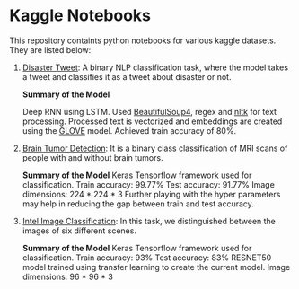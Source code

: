 # Kaggle Notebooks

This repository containts python notebooks for various kaggle datasets. They are listed below:

1. [Disaster Tweet](https://www.kaggle.com/c/nlp-getting-started): A binary NLP classification task, where the model takes a tweet and classifies it as a tweet about disaster or not.

    **Summary of the Model**

    Deep RNN using LSTM.
    Used [BeautifulSoup4](https://pypi.org/project/beautifulsoup4/), regex and [nltk](https://pypi.org/project/nltk/) for text processing.
    Processed text is vectorized and embeddings are created using the [GLOVE](https://nlp.stanford.edu/data/glove.6B.zip) model.
    Achieved train accuracy of 80%.

2. [Brain Tumor Detection](https://www.kaggle.com/jakeshbohaju/brain-tumor): It is a binary class classification of MRI scans of people with and without brain tumors. 

    **Summary of the Model**
    Keras Tensorflow framework used for classification. Train accuracy: 99.77% Test accuracy: 91.77%
    Image dimensions: 224 * 224 * 3
    Further playing with the hyper parameters may help in reducing the gap between train and test accuracy.

3. [Intel Image Classification](https://www.kaggle.com/puneet6060/intel-image-classification): In this task, we distinguished between the images of six different scenes. 

    **Summary of the Model**
    Keras Tensorflow framework used for classification.
        Train accuracy: 93%
        Test accuracy: 83%
    RESNET50 model trained using transfer learning to create the current model.
    Image dimensions: 96 * 96 * 3
